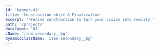 ```yaml
---
id: 'banner-03'
title: 'Construction <br/> & Finalization'
excerpt: 'Precise construction to turn your vision into reality.'
path: '/projects'
dataCount: '03'
cName: 'item secondary__bg'
dynamicClassName: 'item secondary__bg'
---
```

